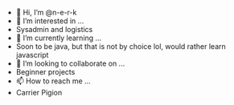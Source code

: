 - 👋 Hi, I’m @n-e-r-k
- 👀 I’m interested in ...
-   Sysadmin and logistics
- 🌱 I’m currently learning ...
-   Soon to be java, but that is not by choice lol, would rather learn javascript
- 💞️ I’m looking to collaborate on ...
-   Beginner projects
- 📫 How to reach me ...
-   Carrier Pigion
